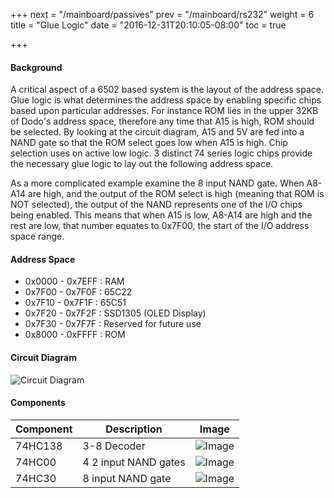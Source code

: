 +++
next = "/mainboard/passives"
prev = "/mainboard/rs232"
weight = 6
title = "Glue Logic"
date = "2016-12-31T20:10:05-08:00"
toc = true

+++

#### Background

A critical aspect of a 6502 based system is the layout of the address space. Glue logic is what determines the address space by enabling specific chips based upon particular addresses. For instance ROM lies in the upper 32KB of Dodo's address space, therefore any time that A15 is high, ROM should be selected. By looking at the circuit diagram, A15 and 5V are fed into a NAND gate so that the ROM select goes low when A15 is high. Chip selection uses on active low logic. 3 distinct 74 series logic chips provide the necessary glue logic to lay out the following address space.

As a more complicated example examine the 8 input NAND gate. When A8-A14 are high, and the output of the ROM select is high (meaning that ROM is NOT selected), the output of the NAND represents one of the I/O chips being enabled. This means that when A15 is low, A8-A14 are high and the rest are low, that number equates to 0x7F00, the start of the I/O address space range.

#### Address Space

- 0x0000 - 0x7EFF : RAM
- 0x7F00 - 0x7F0F : 65C22
- 0x7F10 - 0x7F1F : 65C51
- 0x7F20 - 0x7F2F : SSD1305 (OLED Display)
- 0x7F30 - 0x7F7F : Reserved for future use
- 0x8000 - 0xFFFF : ROM

#### Circuit Diagram

![Circuit Diagram](/glue_logic.png?width=50%)

#### Components

| Component                | Description                                   | Image                    |
| ------------------------ | --------------------------------------------- | ------------------------ |
| 74HC138                  | 3-8 Decoder                                   | ![Image](/74HC138.jpg?height=100px)
| 74HC00				   | 4 2 input NAND gates                          | ![Image](/74HC00.jpg?height=100px)
| 74HC30                   | 8 input NAND gate                             | ![Image](/74HC30.jpg?height=100px)


